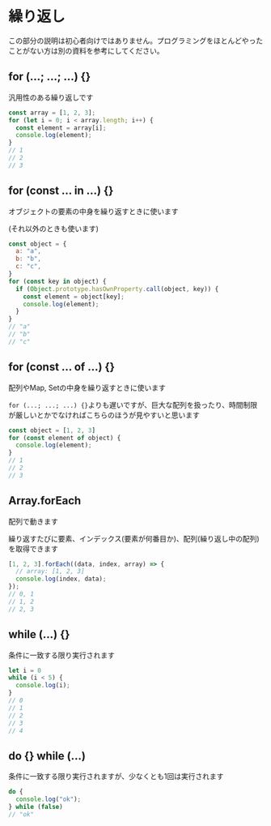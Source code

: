 # 繰り返し

この部分の説明は初心者向けではありません。プログラミングをほとんどやったことがない方は別の資料を参考にしてください。

## for (...; ...; ...) {}

汎用性のある繰り返しです

```javascript
const array = [1, 2, 3];
for (let i = 0; i < array.length; i++) {
  const element = array[i]; 
  console.log(element);
}
// 1
// 2
// 3
```

## for (const ... in ...) {}

オブジェクトの要素の中身を繰り返すときに使います

(それ以外のときも使います)

```javascript
const object = {
  a: "a",
  b: "b",
  c: "c",
}
for (const key in object) {
  if (Object.prototype.hasOwnProperty.call(object, key)) {
    const element = object[key];
    console.log(element);
  }
}
// "a"
// "b"
// "c"
```

## for (const ... of ...) {}

配列やMap, Setの中身を繰り返すときに使います

`for (...; ...; ...) {}`よりも遅いですが、巨大な配列を扱ったり、時間制限が厳しいとかでなければこちらのほうが見やすいと思います

```javascript
const object = [1, 2, 3]
for (const element of object) {
  console.log(element);
}
// 1
// 2
// 3
```

## Array.forEach

配列で動きます

繰り返すたびに要素、インデックス(要素が何番目か)、配列(繰り返し中の配列)を取得できます

```javascript
[1, 2, 3].forEach((data, index, array) => {
  // array: [1, 2, 3]
  console.log(index, data);
});
// 0, 1
// 1, 2
// 2, 3
```

## while (...) {}

条件に一致する限り実行されます

```javascript
let i = 0
while (i < 5) {
  console.log(i);
}
// 0
// 1
// 2
// 3
// 4
```

## do {} while (...)

条件に一致する限り実行されますが、少なくとも1回は実行されます

```javascript
do {
  console.log("ok");
} while (false)
// "ok"
```
